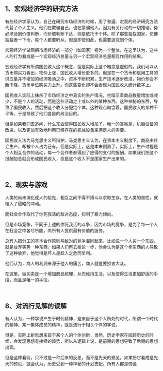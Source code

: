 <h2>1、宏观经济学的研究方法</h2><p data-pid="ABND7Ams">有些经济学家认为，自己在研究市场经济的时候，用了普遍、宏观的经济研究方法代替了个人主义。他们在欺骗自己，也在蒙骗他人。因为有关行动的一切推理，势必涉及到价值判断，而价值判断下达，则是依托于个体。除了那些独裁国家，仿佛独裁者一下令，每个人都要听从，但是即使如此，也需要追究到个体。</p><p data-pid="DXA4xxyP">宏观经济学试图把市场经济的一部分（如国家）视为一个整体，在这里认为，这些人的行为看成是一个宏观经济总量与另一个宏观经济总量相互作用的结果。</p><p data-pid="_GTyIlRf">宏观经济学有所谓国民收入这个概念，但是实际上这个概念是虚假的。我们可以从货币购买力看出，物价上涨，国民收入增长更多的。但是在一个货币和信用工具的供应量并不增加的经济吸汤之中，资本不断积累，生产技术逐步改进，物价却会不断下降，货币单位购买力上升。而这些变化却不会表现为国民收入统计数字上。</p><p data-pid="4rkweEvo">国民收入实际上抹杀了市场经济之中真实的生产情况，他暗示着商品数量增加或减少，不是个人的活动，而是这些活动之上或以外的某种东西。这种神秘的东西，导致了国民收入，然后把这个收入分配给个体，这种观点暗含着，国民收入的某种不平等，于是导致了他们各自的政治目的。</p><p data-pid="VhGorj8p">但是如果我们去追问，什么东西使得国民收入增加了，唯一的答案是，机器设备的改进，以及更加有效地利用已经存在的机械设备来满足人的需要。</p><p data-pid="FnEdpCNQ">国民收入法为马克思主义所辩护。马克思主义认为，在资本主义制度下，商品由社会生产，却被个人占为己有。但是实际上，这是本末倒置了，实际上，生产过程是个人相互合作的活动，每一个合作者都得到了应得的支付的报酬。如果我们把这个报酬加总就会形成国民收入，但是这个收入不是国家生产出来的。</p><p><br></p><h2>2、现实与游戏</h2><p data-pid="v0Ch7K5Y">人类的尚未演化成人的祖先，相互之间不得不搏斗以求取生存，在人类的兽性，就植入了侵略的冲动。</p><p data-pid="agzjYrUm">而社会合作取代了你死我活的敌对态度，抑制了暴力倾向。</p><p data-pid="uHRG9hz4">但是市场竞争，不同于上述的你死我活的斗争，因为市场的竞争，是为了每一个人在社会之中各尽所能，向所有人提供最有价值的服务。</p><p data-pid="hEDR56VL">总有人把分工的基本合作原则与敌对的竞争混同起来，比如说一个人买一个东西，就是放弃买另一种东西。如果人们再去推论一步，他会认为是这个卖东西的人导致了这种放弃，他觉得是坏人是趁人之危而牟利。</p><p data-pid="1Yh3Hxrf">他们认为，商人的利润来源于他人的痛苦，商人就是要损害大众。</p><p data-pid="xkGGLXkd">在这里，做买卖是一个增加商品梳理，从而维持生活，以及使得生活更加舒适的手段，而且是唯一的手段。</p><p><br></p><h2>8、对流行见解的误解</h2><p data-pid="8XOLccCT">有人认为，一种学说产生于时代精神，是来自于这个人所处的时代，所谓一个时代的精神，某一集体成员的精神，就是流行于相关个体的学说。</p><p data-pid="uG52FsS9">但是，实际上新思想来自于某个人的个体创新，当然，历史学家在回顾历史的时候，会发现思想有接续的趋势，所以从逻辑上说，是前期的思想导致了后期的思想出现。</p><p data-pid="wx-2MsEE">但是这种看待，只不过是一种后来的反思，而不是先天的预见。如果把它看成是先天的预见，就会认为，历史受到一种神秘的计划支配，所有人都是傀儡</p><p></p><p></p>